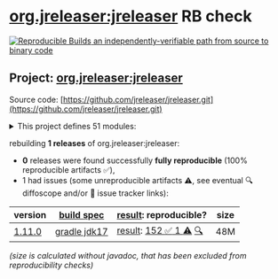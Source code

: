 [org.jreleaser:jreleaser](https://central.sonatype.com/artifact/org.jreleaser/jreleaser/versions) RB check
=======

[![Reproducible Builds](https://reproducible-builds.org/images/logos/rb.svg) an independently-verifiable path from source to binary code](https://reproducible-builds.org/)

## Project: [org.jreleaser:jreleaser](https://central.sonatype.com/artifact/org.jreleaser/jreleaser/versions)

Source code: [https://github.com/jreleaser/jreleaser.git](https://github.com/jreleaser/jreleaser.git)

<details><summary>This project defines 51 modules:</summary>

* [org.jreleaser:jdks-maven-plugin](https://central.sonatype.com/artifact/org.jreleaser/jdks-maven-plugin/1.11.0)
* [org.jreleaser:jreleaser](https://central.sonatype.com/artifact/org.jreleaser/jreleaser/1.11.0)
* [org.jreleaser:jreleaser-ant-tasks](https://central.sonatype.com/artifact/org.jreleaser/jreleaser-ant-tasks/1.11.0)
* [org.jreleaser:jreleaser-artifactory-java-sdk](https://central.sonatype.com/artifact/org.jreleaser/jreleaser-artifactory-java-sdk/1.11.0)
* [org.jreleaser:jreleaser-azure-java-sdk](https://central.sonatype.com/artifact/org.jreleaser/jreleaser-azure-java-sdk/1.11.0)
* [org.jreleaser:jreleaser-bluesky-java-sdk](https://central.sonatype.com/artifact/org.jreleaser/jreleaser-bluesky-java-sdk/1.11.0)
* [org.jreleaser:jreleaser-codeberg-java-sdk](https://central.sonatype.com/artifact/org.jreleaser/jreleaser-codeberg-java-sdk/1.11.0)
* [org.jreleaser:jreleaser-command-java-sdk](https://central.sonatype.com/artifact/org.jreleaser/jreleaser-command-java-sdk/1.11.0)
* [org.jreleaser:jreleaser-config-json](https://central.sonatype.com/artifact/org.jreleaser/jreleaser-config-json/1.11.0)
* [org.jreleaser:jreleaser-config-toml](https://central.sonatype.com/artifact/org.jreleaser/jreleaser-config-toml/1.11.0)
* [org.jreleaser:jreleaser-config-yaml](https://central.sonatype.com/artifact/org.jreleaser/jreleaser-config-yaml/1.11.0)
* [org.jreleaser:jreleaser-disco-java-sdk](https://central.sonatype.com/artifact/org.jreleaser/jreleaser-disco-java-sdk/1.11.0)
* [org.jreleaser:jreleaser-discord-java-sdk](https://central.sonatype.com/artifact/org.jreleaser/jreleaser-discord-java-sdk/1.11.0)
* [org.jreleaser:jreleaser-discourse-java-sdk](https://central.sonatype.com/artifact/org.jreleaser/jreleaser-discourse-java-sdk/1.11.0)
* [org.jreleaser:jreleaser-engine](https://central.sonatype.com/artifact/org.jreleaser/jreleaser-engine/1.11.0)
* [org.jreleaser:jreleaser-ftp-java-sdk](https://central.sonatype.com/artifact/org.jreleaser/jreleaser-ftp-java-sdk/1.11.0)
* [org.jreleaser:jreleaser-genericgit-java-sdk](https://central.sonatype.com/artifact/org.jreleaser/jreleaser-genericgit-java-sdk/1.11.0)
* [org.jreleaser:jreleaser-git-java-sdk](https://central.sonatype.com/artifact/org.jreleaser/jreleaser-git-java-sdk/1.11.0)
* [org.jreleaser:jreleaser-gitea-java-sdk](https://central.sonatype.com/artifact/org.jreleaser/jreleaser-gitea-java-sdk/1.11.0)
* [org.jreleaser:jreleaser-github-java-sdk](https://central.sonatype.com/artifact/org.jreleaser/jreleaser-github-java-sdk/1.11.0)
* [org.jreleaser:jreleaser-gitlab-java-sdk](https://central.sonatype.com/artifact/org.jreleaser/jreleaser-gitlab-java-sdk/1.11.0)
* [org.jreleaser:jreleaser-gitter-java-sdk](https://central.sonatype.com/artifact/org.jreleaser/jreleaser-gitter-java-sdk/1.11.0)
* [org.jreleaser:jreleaser-google-chat-java-sdk](https://central.sonatype.com/artifact/org.jreleaser/jreleaser-google-chat-java-sdk/1.11.0)
* [org.jreleaser:jreleaser-graalvm-sdk](https://central.sonatype.com/artifact/org.jreleaser/jreleaser-graalvm-sdk/1.11.0)
* [org.jreleaser:jreleaser-http-java-sdk](https://central.sonatype.com/artifact/org.jreleaser/jreleaser-http-java-sdk/1.11.0)
* [org.jreleaser:jreleaser-java-sdk-commons](https://central.sonatype.com/artifact/org.jreleaser/jreleaser-java-sdk-commons/1.11.0)
* [org.jreleaser:jreleaser-linkedin-java-sdk](https://central.sonatype.com/artifact/org.jreleaser/jreleaser-linkedin-java-sdk/1.11.0)
* [org.jreleaser:jreleaser-logger-api](https://central.sonatype.com/artifact/org.jreleaser/jreleaser-logger-api/1.11.0)
* [org.jreleaser:jreleaser-mastodon-java-sdk](https://central.sonatype.com/artifact/org.jreleaser/jreleaser-mastodon-java-sdk/1.11.0)
* [org.jreleaser:jreleaser-mattermost-java-sdk](https://central.sonatype.com/artifact/org.jreleaser/jreleaser-mattermost-java-sdk/1.11.0)
* [org.jreleaser:jreleaser-maven-plugin](https://central.sonatype.com/artifact/org.jreleaser/jreleaser-maven-plugin/1.11.0)
* [org.jreleaser:jreleaser-model-api](https://central.sonatype.com/artifact/org.jreleaser/jreleaser-model-api/1.11.0)
* [org.jreleaser:jreleaser-model-impl](https://central.sonatype.com/artifact/org.jreleaser/jreleaser-model-impl/1.11.0)
* [org.jreleaser:jreleaser-nexus2-java-sdk](https://central.sonatype.com/artifact/org.jreleaser/jreleaser-nexus2-java-sdk/1.11.0)
* [org.jreleaser:jreleaser-opencollective-java-sdk](https://central.sonatype.com/artifact/org.jreleaser/jreleaser-opencollective-java-sdk/1.11.0)
* [org.jreleaser:jreleaser-resource-bundle](https://central.sonatype.com/artifact/org.jreleaser/jreleaser-resource-bundle/1.11.0)
* [org.jreleaser:jreleaser-s3-java-sdk](https://central.sonatype.com/artifact/org.jreleaser/jreleaser-s3-java-sdk/1.11.0)
* [org.jreleaser:jreleaser-sdkman-java-sdk](https://central.sonatype.com/artifact/org.jreleaser/jreleaser-sdkman-java-sdk/1.11.0)
* [org.jreleaser:jreleaser-signing-java-sdk](https://central.sonatype.com/artifact/org.jreleaser/jreleaser-signing-java-sdk/1.11.0)
* [org.jreleaser:jreleaser-slack-java-sdk](https://central.sonatype.com/artifact/org.jreleaser/jreleaser-slack-java-sdk/1.11.0)
* [org.jreleaser:jreleaser-smtp-java-sdk](https://central.sonatype.com/artifact/org.jreleaser/jreleaser-smtp-java-sdk/1.11.0)
* [org.jreleaser:jreleaser-ssh-java-sdk](https://central.sonatype.com/artifact/org.jreleaser/jreleaser-ssh-java-sdk/1.11.0)
* [org.jreleaser:jreleaser-teams-java-sdk](https://central.sonatype.com/artifact/org.jreleaser/jreleaser-teams-java-sdk/1.11.0)
* [org.jreleaser:jreleaser-telegram-java-sdk](https://central.sonatype.com/artifact/org.jreleaser/jreleaser-telegram-java-sdk/1.11.0)
* [org.jreleaser:jreleaser-templates](https://central.sonatype.com/artifact/org.jreleaser/jreleaser-templates/1.11.0)
* [org.jreleaser:jreleaser-tool-java-sdk](https://central.sonatype.com/artifact/org.jreleaser/jreleaser-tool-java-sdk/1.11.0)
* [org.jreleaser:jreleaser-tool-provider](https://central.sonatype.com/artifact/org.jreleaser/jreleaser-tool-provider/1.11.0)
* [org.jreleaser:jreleaser-twitter-java-sdk](https://central.sonatype.com/artifact/org.jreleaser/jreleaser-twitter-java-sdk/1.11.0)
* [org.jreleaser:jreleaser-utils](https://central.sonatype.com/artifact/org.jreleaser/jreleaser-utils/1.11.0)
* [org.jreleaser:jreleaser-webhooks-java-sdk](https://central.sonatype.com/artifact/org.jreleaser/jreleaser-webhooks-java-sdk/1.11.0)
* [org.jreleaser:jreleaser-zulip-java-sdk](https://central.sonatype.com/artifact/org.jreleaser/jreleaser-zulip-java-sdk/1.11.0)
</details>

rebuilding **1 releases** of org.jreleaser:jreleaser:
- **0** releases were found successfully **fully reproducible** (100% reproducible artifacts :white_check_mark:),
- 1 had issues (some unreproducible artifacts :warning:, see eventual :mag: diffoscope and/or :memo: issue tracker links):

| version | [build spec](/BUILDSPEC.md) | [result](https://reproducible-builds.org/docs/jvm/): reproducible? | size |
| -- | --------- | ------ | -- |
| [1.11.0](https://central.sonatype.com/artifact/org.jreleaser/jreleaser/1.11.0/pom) | [gradle jdk17](jreleaser-1.11.0.buildspec) | [result](jreleaser-1.11.0.buildinfo): [152 :white_check_mark:  1 :warning:](jreleaser-1.11.0.buildcompare) [:mag:](jreleaser-1.11.0.diffoscope) | 48M |

<i>(size is calculated without javadoc, that has been excluded from reproducibility checks)</i>
